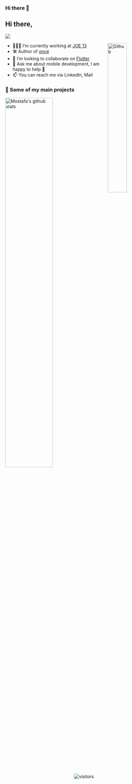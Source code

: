 ### Hi there 👋

## Hi there,

![](https://img.shields.io/badge/Mobile-Engineer-purple)

<img width="35%" align="right" alt="Github" src="https://raw.githubusercontent.com/onimur/.github/master/.resources/git-header.svg" />

- 👨🏽‍💻 I’m currently working at [JOE 13](https://www.joe13th.com/#/)
- 🛠 Author of [once](https://www.eightyythree.com/#/)
- 👯 I’m looking to collaborate on [Flutter](https://github.com/flutter/flutter) 
- 💬 Ask me about mobile development, I am happy to help 🤝
- 📫 You can reach me via LinkedIn, Mail

### 🚀 Some of my main projects
 
 
<img width="55%" alt="Mostafa's github stats" src="https://github-readme-stats.vercel.app/api?username=MostafaSolimanMO&show_icons=true&hide_border=true&title_color=000000" />

<p align="center" >
  <img alt="visitors" src="https://img.shields.io/badge/-LinkedIn-blue?style=flat&logo=Linkedin&logoColor=white&link=https://www.linkedin.com/in/osama-mohamed-
                           
   <img alt="ViewCount" src="https://img.shields.io/badge/-Gmail-c14438?style=flat&logo=Gmail&logoColor=white&link=mailto:osama.kaboo55@gmail.com" />
</p

